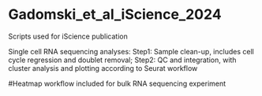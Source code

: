# Gadomski_et_al_iScience_2024
Scripts used for iScience publication

Single cell RNA sequencing analyses:
Step1: Sample clean-up, includes cell cycle regression and doublet removal;
Step2: QC and integration, with cluster analysis and plotting according to Seurat workflow

#Heatmap workflow included for bulk RNA sequencing experiment

